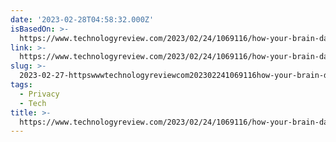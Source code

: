 ```yaml
---
date: '2023-02-28T04:58:32.000Z'
isBasedOn: >-
  https://www.technologyreview.com/2023/02/24/1069116/how-your-brain-data-could-be-used-against-you/
link: >-
  https://www.technologyreview.com/2023/02/24/1069116/how-your-brain-data-could-be-used-against-you/
slug: >-
  2023-02-27-httpswwwtechnologyreviewcom202302241069116how-your-brain-data-could-be-used-against-you
tags:
  - Privacy
  - Tech
title: >-
  https://www.technologyreview.com/2023/02/24/1069116/how-your-brain-data-could-be-used-against-you/
---
```


